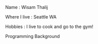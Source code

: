 Name : Wisam Thalij

Where I live : Seattle WA 

Hobbies : I live to cook and go to the gym!

Programming Background